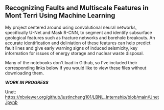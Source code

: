 ## Recognizing Faults and Multiscale Features in Mont Terri Using Machine Learning

My project centered around using convolutional neural networks, specifically U-Net and Mask R-CNN, to segment and identify subsurface geological features such as fracture networks and borehole breakouts. An accurate identification and deliniation of these features can help predict fault lines and give early warning signs of induced seismicity, key information for issues of energy storage and nuclear waste disposal.

Many of the notebooks don't load in Github, so I've included their corresponding links below if you would like to view these files without downloading them.

***WORK IN PROGRESS***

Unet: https://nbviewer.org/github/justincheng101/LBNL_Internship/blob/main/Unet.ipynb
